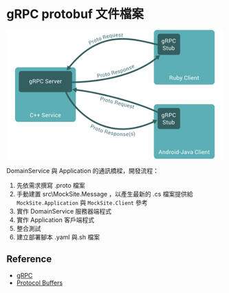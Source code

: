 # gRPC protobuf 文件檔案 #

![landing.svg](/images/landing.png)

DomainService 與 Application 的通訊橋樑，開發流程：

1. 先依需求撰寫 .proto 檔案
2. 手動建置 src\MockSite.Message ，以產生最新的 .cs 檔案提供給 `MockSite.Application` 與 `MockSite.Client` 參考
3. 實作 DomainService 服務器端程式
4. 實作 Application 客戶端程式
5. 整合測試
6. 建立部署腳本 .yaml 與.sh 檔案

## Reference ##

- [gRPC](https://grpc.io/)
- [Protocol Buffers](https://developers.google.com/protocol-buffers/)